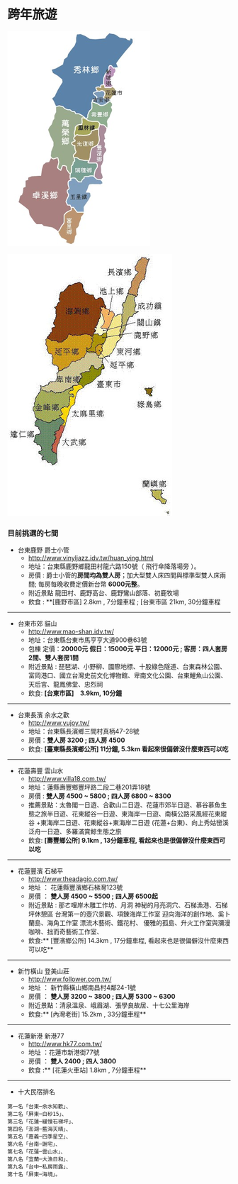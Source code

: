 # 跨年旅遊

![](./images/0/1045192322.jpg)

![](./images/0/map3.jpg)

### 目前挑選的七間
- 台東鹿野 爵士小管
    - http://www.vinyljazz.idv.tw/huan_ying.html
    - 地址：台東縣鹿野鄉龍田村龍六路150號（ 飛行傘降落場旁 ）。
    - 房價 : 爵士小管的**房間均為雙人房**；加大型雙人床四間與標準型雙人床兩間;  每房每晚收費定價新台幣 **6000元整**。
    - 附近景點 龍田村、鹿野高台、鹿野鸞山部落、初鹿牧場
    - 飲食 : **[鹿野市區] 2.8km , 7分鐘車程 ; [台東市區 21km, 30分鐘車程

---

- 台東市郊 貓山
    - http://www.mao-shan.idv.tw/
    - 地址：台東縣台東市馬亨亨大道900巷63號
    - 包棟  定價：**20000元  假日：15000元  平日：12000元 ; 客房：四人套房2間、雙人套房1間**
    - 附近景點 : 琵琶湖、小野柳、國際地標、十股綠色隧道、台東森林公園、富岡港口、國立台灣史前文化博物館、卑南文化公園、台東鯉魚山公園、天后宮、龍鳳佛堂、忠烈祠
    - 飲食: **[台東市區]　3.9km, 10分鐘**

---

- 台東長濱 余水之歡
    - http://www.yujoy.tw/
    - 地址：台東縣長濱鄉三間村真柄47-28號
    - 房價：**雙人房 3200 ; 四人房 4500**
    - 飲食: **[臺東縣長濱鄉公所] 11分鐘, 5.3km 看起來很偏僻沒什麼東西可以吃**

---

- 花蓮壽豐 雲山水
    - http://www.villa18.com.tw/
    - 地址：蓮縣壽豐鄉豐坪路二段二巷201弄18號
    - 房價 : **雙人房 4500 ~ 5800 ; 四人房 6800 ~ 8300**
    - 推薦景點：太魯閣一日遊、合歡山二日遊、花蓮市郊半日遊、慕谷慕魚生態之旅半日遊、花東縱谷一日遊、東海岸一日遊、南橫公路采風經花東縱谷
+東海岸二日遊、花東縱谷+東海岸二日遊
(花蓮+台東)、向上秀姑巒溪泛舟一日遊、多羅滿賞鯨生態之旅
    - 飲食: **[壽豐鄉公所] 9.1km , 13分鐘車程, 看起來也是很偏僻沒什麼東西可以吃**

---


- 花蓮豐濱 石梯平
    - http://www.theadagio.com.tw/
    - 地址 ： 花蓮縣豐濱鄉石梯灣123號
    - 房價 ： **雙人房 4500 ~ 5500 ; 四人房 6500起**
    - 附近景點 : 那ㄜ哩岸木雕工作坊、月洞 神秘的月亮洞穴、石梯漁港、石梯坪休憩區 台灣第一的壺穴景觀、項鍊海岸工作室 迎向海洋的創作地、奚卜蘭島、海角工作室 漂流木藝術、鐵花村、 優雅的孤島、升火工作室與瀰漫咖啡、拙而奇藝術工作室、
    - 飲食:** [豐濱鄉公所] 14.3km , 17分鐘車程, 看起來也是很偏僻沒什麼東西可以吃**

---

- 新竹橫山 登美山莊
    - http://www.follower.com.tw/
    - 地址 ： 新竹縣橫山鄉南昌村4鄰24-1號
    - 房價 ： **雙人房 3200 ~ 3800 ; 四人房 5300 ~ 6300**
    - 附近景點：清泉溫泉、峨眉湖、張學良故居、十七公里海岸
    - 飲食:** [內灣老街] 15.2km , 33分鐘車程**
---

- 花蓮新港  新港77
    - http://www.hk77.com.tw/
    - 地址 ：花蓮市新港街77號
    - 房價 ： **雙人 2400 ; 四人 3800**
    - 飲食 :** [花蓮火車站] 1.8km , 7分鐘車程**

---


- 十大民宿排名

```
第一名「台東─余水知歡」、
第二名「屏東─白砂15」、
第三名「花蓮─緩慢石梯坪」、
第四名「澎湖─藍海天晴」、
第五名「嘉義─四季星空」、
第六名「台南─謝宅」、
第七名「花蓮─雲山水」、
第八名「宜蘭─大漁日和」、
第九名「台中─私房雨露」、
第十名「屏東─海境」。
```
